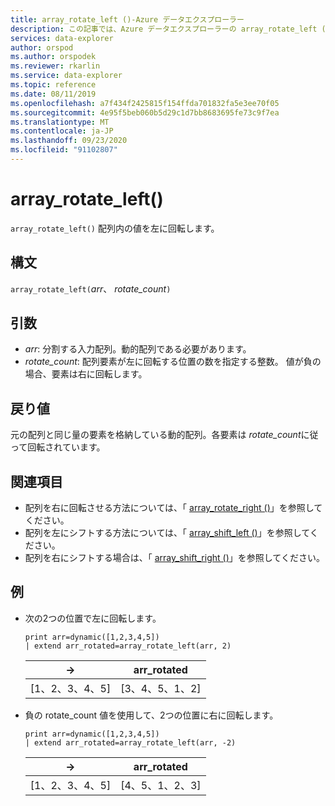 ```yaml
---
title: array_rotate_left ()-Azure データエクスプローラー
description: この記事では、Azure データエクスプローラーの array_rotate_left () について説明します。
services: data-explorer
author: orspod
ms.author: orspodek
ms.reviewer: rkarlin
ms.service: data-explorer
ms.topic: reference
ms.date: 08/11/2019
ms.openlocfilehash: a7f434f2425815f154ffda701832fa5e3ee70f05
ms.sourcegitcommit: 4e95f5beb060b5d29c1d7bb8683695fe73c9f7ea
ms.translationtype: MT
ms.contentlocale: ja-JP
ms.lasthandoff: 09/23/2020
ms.locfileid: "91102807"
---
```

# <a name="array_rotate_left"></a>array_rotate_left()

`array_rotate_left()` 配列内の値を左に回転します。

## <a name="syntax"></a>構文

`array_rotate_left(`*arr*、 *rotate_count*`)`

## <a name="arguments"></a>引数

* *arr*: 分割する入力配列。動的配列である必要があります。
* *rotate_count*: 配列要素が左に回転する位置の数を指定する整数。 値が負の場合、要素は右に回転します。

## <a name="returns"></a>戻り値

元の配列と同じ量の要素を格納している動的配列。各要素は *rotate_count*に従って回転されています。

## <a name="see-also"></a>関連項目

* 配列を右に回転させる方法については、「 [array_rotate_right ()](array_rotate_rightfunction.md)」を参照してください。
* 配列を左にシフトする方法については、「 [array_shift_left ()](array_shift_leftfunction.md)」を参照してください。
* 配列を右にシフトする場合は、「 [array_shift_right ()](array_shift_rightfunction.md)」を参照してください。

## <a name="examples"></a>例

* 次の2つの位置で左に回転します。

    <!-- csl: https://help.kusto.windows.net:443/Samples -->
    ```kusto
    print arr=dynamic([1,2,3,4,5]) 
    | extend arr_rotated=array_rotate_left(arr, 2)
    ```
    
    |→|arr_rotated|
    |---|---|
    |[1、2、3、4、5]|[3、4、5、1、2]|

* 負の rotate_count 値を使用して、2つの位置に右に回転します。

    <!-- csl: https://help.kusto.windows.net:443/Samples -->
    ```kusto
    print arr=dynamic([1,2,3,4,5]) 
    | extend arr_rotated=array_rotate_left(arr, -2)
    ```
    
    |→|arr_rotated|
    |---|---|
    |[1、2、3、4、5]|[4、5、1、2、3]|